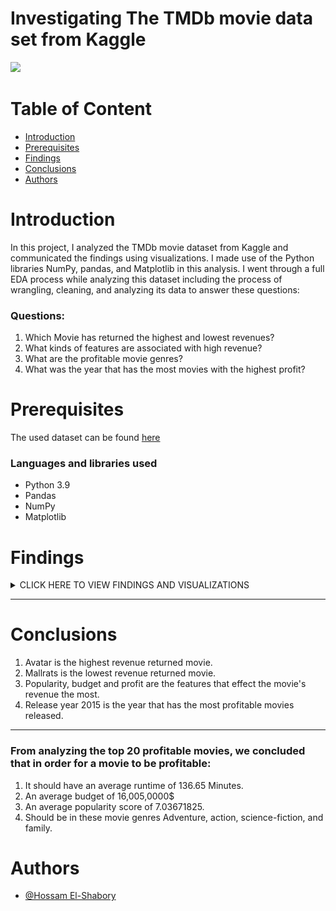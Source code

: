 # Investigating The TMDb movie data set from Kaggle<!-- omit in toc -->

![](https://miro.medium.com/max/705/1*f-bF79_zFHGXEhJvx2WPLg.jpeg)

# Table of Content<!-- omit in toc -->
- [Introduction](#introduction)
- [Prerequisites](#prerequisites)
- [Findings](#findings)
- [Conclusions](#conclusions)
- [Authors](#authors)

# Introduction

In this project, I analyzed the TMDb movie dataset from Kaggle and communicated the findings using visualizations. I made use of the Python libraries NumPy, pandas, and Matplotlib in this analysis. I went through a full EDA process while analyzing this dataset including the process of wrangling, cleaning, and analyzing its data to answer these questions:

### Questions:<!-- omit in toc -->
1. Which Movie has returned the highest and lowest revenues?
2. What kinds of features are associated with high revenue?
3. What are the profitable movie genres?
4. What was the year that has the most movies with the highest profit?

# Prerequisites
The used dataset can be found [here](https://www.kaggle.com/datasets/tmdb/tmdb-movie-metadata/discussion)
### Languages and libraries used<!-- omit in toc -->
- Python 3.9
- Pandas
- NumPy
- Matplotlib 

# Findings

<details>
<summary>CLICK HERE TO VIEW FINDINGS AND VISUALIZATIONS</summary>
    
- ### Which Movie has returned the highest and lowest revenues?
![](https://github.com/hossam-elshabory/Udacity_Data_Analyst_Nanodegree_FWD/blob/master/Udacity_Professional_Data_Analyst_Nanodegree_FWD/Investigate_TMDb_Movie_Dataset/imgs/hiest_rev_movie_returned.png)

> The movie Avatar has returned the highest revenue followed by Star Wars: The Force Awakens, Titanic, The Avengers and Jurassic World.

![](https://github.com/hossam-elshabory/Udacity_Data_Analyst_Nanodegree_FWD/blob/master/Udacity_Professional_Data_Analyst_Nanodegree_FWD/Investigate_TMDb_Movie_Dataset/imgs/lowest_rev_returned.png)

> The movie Shattered Glass has returned the lowest revenue followed by Mallrats, Dr.Horrible's Sing-Along Blog, Kid's Story and Bordello of Blood.

---

- ### What kinds of features are associated with high revenue?
![](https://github.com/hossam-elshabory/Udacity_Data_Analyst_Nanodegree_FWD/blob/master/Udacity_Professional_Data_Analyst_Nanodegree_FWD/Investigate_TMDb_Movie_Dataset/imgs/headmap_corr.png)

> The heatmap shows that the features that are correlated with a movie having a high revenue are popularity, budget and profit.

---

- ### What are the profitable movie genres?
![](https://github.com/hossam-elshabory/Udacity_Data_Analyst_Nanodegree_FWD/blob/master/Udacity_Professional_Data_Analyst_Nanodegree_FWD/Investigate_TMDb_Movie_Dataset/imgs/top_20_genres.png)

> Movie genres Adventure, Action, Science Fiction and Family seems to be the most popular in the top 20 movies.

---

- ### What was the year that has the most movies with the highest profit?
![](https://github.com/hossam-elshabory/Udacity_Data_Analyst_Nanodegree_FWD/blob/master/Udacity_Professional_Data_Analyst_Nanodegree_FWD/Investigate_TMDb_Movie_Dataset/imgs/year_most_profit.png)

> Year 2015 is the year that has the movies with the highest profits.

---

</details>

---
# Conclusions

1. Avatar is the highest revenue returned movie.
2. Mallrats is the lowest revenue returned movie.
3. Popularity, budget and profit are the features that effect the movie's revenue the most.
4. Release year 2015 is the year that has the most profitable movies released.

---

 ### From analyzing the top 20 profitable movies, we concluded that in order for a movie to be profitable:<!-- omit in toc -->

1. It should have an average runtime of 136.65 Minutes.
2. An average budget of 16,005,0000$
3. An average popularity score of 7.03671825.
4. Should be in these movie genres Adventure, action, science-fiction, and family.


# Authors
- [@Hossam El-Shabory](https://github.com/hossam-elshabory)

